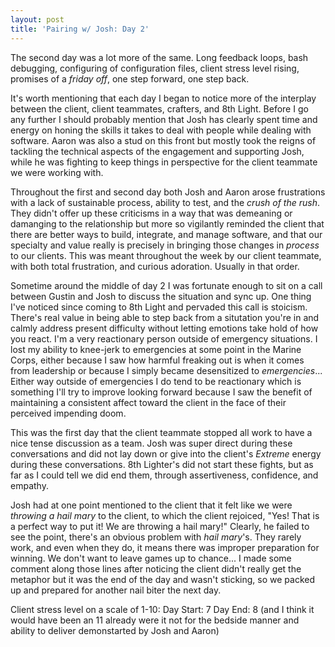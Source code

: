 ```yaml
---
layout: post
title: 'Pairing w/ Josh: Day 2'
---
```


The second day was a lot more of the same. Long feedback loops, bash debugging, configuring of configuration files, client stress level rising, promises of a _friday off_, one step forward, one step back.

It's worth mentioning that each day I began to notice more of the interplay between the client, client teammates, crafters, and 8th Light. Before I go any further I should probably mention that Josh has clearly spent time and energy on honing the skills it takes to deal with people while dealing with software.  Aaron was also a stud on this front but mostly took the reigns of tackling the technical aspects of the engagement and supporting Josh, while he was fighting to keep things in perspective for the client teammate we were working with.

Throughout the first and second day both Josh and Aaron arose frustrations with a lack of sustainable process, ability to test, and the _crush of the rush_. They didn't offer up these criticisms in a way that was demeaning or damanging to the relationship but more so vigilantly reminded the client that there are better ways to build, integrate, and manage software, and that our specialty and value really is precisely in bringing those changes in _process_ to our clients.  This was meant throughout the week by our client teammate, with both total frustration, and curious adoration.  Usually in that order.

Sometime around the middle of day 2 I was fortunate enough to sit on a call between Gustin and Josh to discuss the situation and sync up. One thing I've noticed since coming to 8th Light and pervaded this call is stoicism. There's real value in being able to step back from a situtation you're in and calmly address present difficulty without letting emotions take hold of how you react. I'm a very reactionary person outside of emergency situations. I lost my ability to knee-jerk to emergencies at some point in the Marine Corps, either because I saw how harmful freaking out is when it comes from leadership or because I simply became desensitized to _emergencies_... Either way outside of emergencies I do tend to be reactionary which is something I'll try to improve looking forward because I saw the benefit of maintaining a consistent affect toward the client in the face of their perceived impending doom.

This was the first day that the client teammate stopped all work to have a nice tense discussion as a team. Josh was super direct during these conversations and did not lay down or give into the client's *Extreme* energy during these conversations. 8th Lighter's did not start these fights, but as far as I could tell we did end them, through assertiveness, confidence, and empathy.

Josh had at one point mentioned to the client that it felt like we were _throwing a hail mary_ to the client, to which the client rejoiced, "Yes! That is a perfect way to put it! We are throwing a hail mary!" Clearly, he failed to see the point, there's an obvious problem with _hail mary_'s.  They rarely work, and even when they do, it means there was improper preparation for winning.  We don't want to leave games up to chance... I made some comment along those lines after noticing the client didn't really get the metaphor but it was the end of the day and wasn't sticking, so we packed up and prepared for another nail biter the next day.

Client stress level on a scale of 1-10:
Day Start: 7
Day End: 8
(and I think it would have been an 11 already were it not for the bedside manner and ability to deliver demonstarted by Josh and Aaron)

